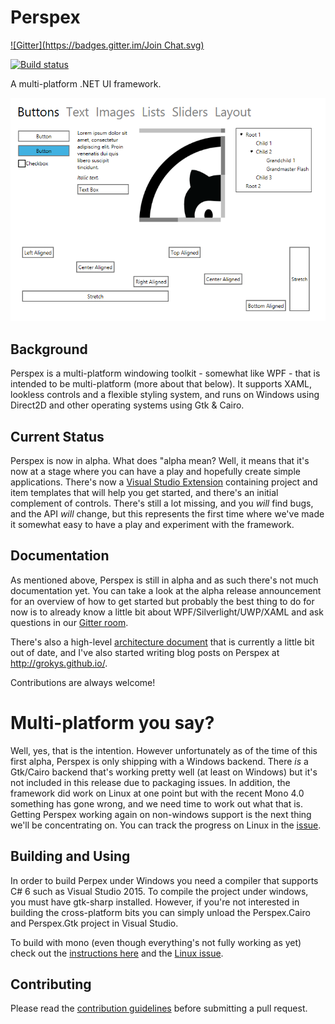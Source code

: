 # Perspex
[![Gitter](https://badges.gitter.im/Join Chat.svg)](https://gitter.im/grokys/Perspex?utm_source=badge&utm_medium=badge&utm_campaign=pr-badge&utm_content=badge)

[![Build status](https://ci.appveyor.com/api/projects/status/hubk3k0w9idyibfg/branch/master?svg=true)](https://ci.appveyor.com/project/grokys/perspex/branch/master)

A multi-platform .NET UI framework.

![](docs/screen.png)

## Background

Perspex is a multi-platform windowing toolkit - somewhat like WPF - that is
intended to be multi-platform (more about that below). It supports XAML,
lookless controls and a flexible styling system, and runs on Windows using
Direct2D and other operating systems using Gtk & Cairo.

## Current Status

Perspex is now in alpha. What does "alpha mean? Well, it means that it's now at a stage where you
can have a play and hopefully create simple applications. There's now a [Visual
Studio Extension](https://visualstudiogallery.msdn.microsoft.com/87db356c-cec9-4a07-b7db-a4ed8a921ac9)
containing project and item templates that will help you get started, and
there's an initial complement of controls. There's still a lot missing, and you
*will* find bugs, and the API *will* change, but this represents the first time
where we've made it somewhat easy to have a play and experiment with the
framework.

## Documentation

As mentioned above, Perspex is still in alpha and as such there's not much documentation yet. You can 
take a look at the alpha release announcement for an overview of how to get started but probably the
best thing to do for now is to already know a little bit about WPF/Silverlight/UWP/XAML and ask 
questions in our [Gitter room](https://gitter.im/grokys/Perspex).

There's also a high-level [architecture document](Docs/architecture.md) that is currently a little bit
out of date, and I've also started writing blog posts on Perspex at http://grokys.github.io/.

Contributions are always welcome!

# Multi-platform you say?

Well, yes, that is the intention. However unfortunately as of the time of this
first alpha, Perspex is only shipping with a Windows backend. There *is* a
Gtk/Cairo backend that's working pretty well (at least on Windows) but it's not
included in this release due to packaging issues. In addition, the framework did
work on Linux at one point but with the recent Mono 4.0 something has gone
wrong, and we need time to work out what that is. Getting Perspex working again
on non-windows support is the next thing we'll be concentrating on. You can
track the progress on Linux in the [issue](https://github.com/grokys/Perspex/issues/78).

## Building and Using

In order to build Perpex under Windows you need a compiler that supports C# 6 such
as Visual Studio 2015. To compile the project under windows, you must have gtk-sharp 
installed. However, if you're not interested in building the cross-platform bits you 
can simply unload the Perspex.Cairo and Perspex.Gtk project in Visual Studio.

To build with mono (even though everything's not fully working as yet) check out the
[instructions here](docs/mono-build.md) and the [Linux issue](https://github.com/grokys/Perspex/issues/78).

## Contributing ##

Please read the [contribution guidelines](Docs/contributing.md) before submitting a pull request.
